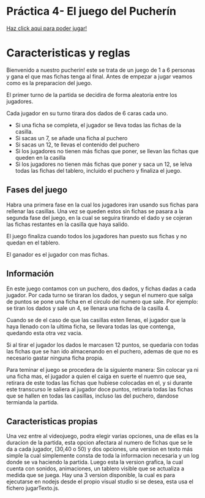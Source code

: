 # Práctica 4- El juego del Pucherín

<a href="https://xeadnor.github.io/Prac4-Pucherin/">Haz click aqui para poder jugar!</a>

<h1>Caracteristicas y reglas</h1>
Bienvenido a nuestro pucherin! este se trata de un juego de 1 a 6 personas y gana el que mas fichas tenga al final. Antes de empezar a jugar veamos como es la preparacion del juego.

<p></p>
<p>El primer turno de la partida se decidira de forma aleatoria entre los jugadores.</p>
Cada jugador en su turno tirara dos dados de 6 caras cada uno.

<ul>
<li>Si una ficha se completa, el jugador se lleva todas las fichas de la casilla.</li>
<li>Si sacas un 7, se añade una ficha al puchero</li>
<li>Si sacas un 12, te llevas el contenido del puchero</li>
<li>Si los jugadores no tienen más fichas que poner, se llevan las fichas que queden en la casilla</li>
<li>Si los jugadores no tienen más fichas que poner y saca un 12, se lelva todas las fichas del tablero, incluido el puchero y finaliza el juego.</li>
</ul>

<h2>Fases del juego</h2>
Habra una primera fase en la cual los jugadores iran usando sus fichas para rellenar las casillas.
Una vez se queden estos sin fichas se pasara a la segunda fase del juego, en la cual se seguira tirando el dado y se cojeran las fichas restantes en la casilla que haya salido.

<p>El juego finaliza cuando todos los jugadores han puesto sus fichas y no quedan en el tablero.</p>
El ganador es el jugador con mas fichas.

<h2>Información</h2>
En este  juego contamos con un puchero, dos dados, y fichas dadas a cada jugador.
Por cada turno se tiraran los dados, y segun el numero que salga de puntos se pone una ficha en el circulo del numero que sale. Por ejemplo: se tiran los dados y sale un 4, se llenara una ficha de la casilla 4.
<p></p>
Cuando se de el caso de que las casillas esten llenas, el jugador que la haya llenado con la ultima ficha, se llevara todas las que contenga, quedando esta otra vez vacia.
<p></p>
Si al tirar el jugador los dados le marcasen 12 puntos, se quedaria con todas las fichas que se han ido almacenando en el puchero, ademas de que no es necesario gastar ninguna ficha propia.
<p></p>
Para teminar el juego se procedera de la siguiente manera:
Sin colocar ya ni una ficha mas, el jugador a quien el caiga en suerte el nuemro que sea, retirara de este todas las fichas que hubiese colocadas en el, y si durante este transcurso le saliera al jugador doce puntos, retiraria todas las fichas que se hallen en todas las casillas, incluso las del puchero, dandose termianda la partida.

<h2>Caracteristicas propias</h2>
Una vez entre al videojuego, podra elegir varias opciones, una de ellas es la duracion de la partida, esta opcion afectara al numero de fichas que se le da a cada jugador, (30,40 o 50) y dos opciones, una version en texto más simple la cual simplemente consta de toda la informacion necesaria y un log donde se va haciendo la partida.
Luego esta la version grafica, la cual cuenta con sonidos, animaciones, un tablero visible que se actualiza a medida que se juega. 
Hay una 3 version disponible, la cual es para ejecutarse en nodejs desde el propio visual studio si se desea, esta usa el fichero jugarTexto.js.
